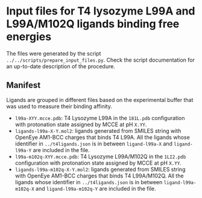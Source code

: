 # Input files for T4 lysozyme L99A and L99A/M102Q ligands binding free energies

The files were generated by the script `../../scripts/prepare_input_files.py`. Check the script documentation for an
up-to-date description of the procedure.


## Manifest

Ligands are grouped in different files based on the experimental buffer that was used to measure their binding affinity.

- `l99a-XYY.mcce.pdb`: T4 Lysozyme L99A in the `181L.pdb` configuration with protonation state assigned by MCCE at pH
`X.YY`.
- `ligands-l99a-X-Y.mol2`: ligands generated from SMILES string with OpenEye AM1-BCC charges that binds T4 L99A. All
the ligands whose identifier in `../t4ligands.json` is in between `ligand-l99a-X` and `ligand-l99a-Y` are included in
the file.
- `l99a-m102q-XYY.mcce.pdb`: T4 Lysozyme L99A/M102Q in the `1LI2.pdb` configuration with protonation state assigned by
MCCE at pH `X.YY`.
- `ligands-l99a-m102q-X-Y.mol2`: ligands generated from SMILES string with OpenEye AM1-BCC charges that binds T4
L99A/M102Q. All the ligands whose identifier in `../t4ligands.json` is in between `ligand-l99a-m102q-X` and
`ligand-l99a-m102q-Y` are included in the file.
